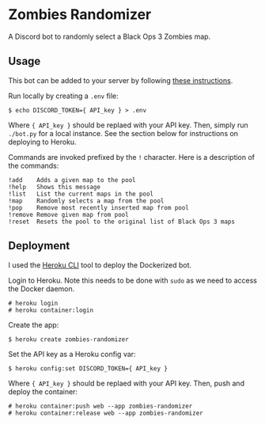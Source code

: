 # Zombies Randomizer
A Discord bot to randomly select a Black Ops 3 Zombies map.

## Usage
This bot can be added to your server by following [these instructions](https://discordpy.readthedocs.io/en/latest/discord.html).

Run locally by creating a `.env` file:
```
$ echo DISCORD_TOKEN={ API_key } > .env
```
Where `{ API_key }` should be replaed with your API key. Then, simply run `./bot.py` for a local instance. See the section below for instructions on deploying to Heroku.

Commands are invoked prefixed by the `!` character. Here is a description of the commands:
```
!add    Adds a given map to the pool
!help   Shows this message
!list   List the current maps in the pool
!map    Randomly selects a map from the pool
!pop    Remove most recently inserted map from pool
!remove Remove given map from pool
!reset  Resets the pool to the original list of Black Ops 3 maps
```

## Deployment
I used the [Heroku CLI](https://devcenter.heroku.com/articles/heroku-cli) tool to deploy the Dockerized bot.

Login to Heroku. Note this needs to be done with `sudo` as we need to access the Docker daemon.
```
# heroku login
# heroku container:login 
```

Create the app:
```
$ heroku create zombies-randomizer
```

Set the API key as a Heroku config var:
```
$ heroku config:set DISCORD_TOKEN={ API_key }
```
Where `{ API_key }` should be replaed with your API key. Then, push and deploy the container:
```
# heroku container:push web --app zombies-randomizer
# heroku container:release web --app zombies-randomizer
```
